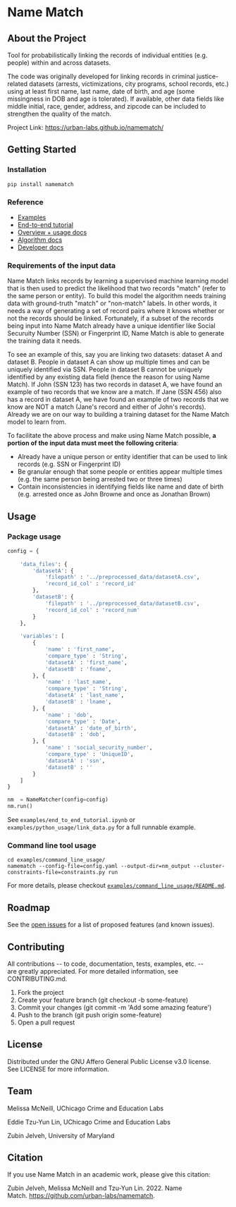 # Name Match

## About the Project

Tool for probabilistically linking the records of individual entities (e.g. people) within and across datasets.

The code was originally developed for linking records in criminal justice-related datasets (arrests, victimizations, city programs, school records, etc.) using at least first name, last name, date of birth, and age (some missingness in DOB and age is tolerated). If available, other data fields like middle initial, race, gender, address, and zipcode can be included to strengthen the quality of the match.

Project Link: https://urban-labs.github.io/namematch/

## Getting Started

### Installation
```
pip install namematch 
```

### Reference

* [Examples](examples/)
* [End-to-end tutorial](examples/end_to_end_tutorial.ipynb)
* [Overview + usage docs](https://urban-labs.github.io/namematch/about.html)
* [Algorithm docs](https://urban-labs.github.io/namematch/algorithm.html)
* [Developer docs](https://urban-labs.github.io/namematch/namematch/api.html)


### Requirements of the input data

Name Match links records by learning a supervised machine learning model that is then used to predict the likelihood that two records "match" (refer to the same person or entity). To build this model the algorithm needs training data with ground-truth "match" or "non-match" labels. In other words, it needs a way of generating a set of record pairs where it knows whether or not the records should be linked. Fortunately, if a subset of the records being input into Name Match already have a unique identifier like Social Securuity Number (SSN) or Fingerprint ID, Name Match is able to generate the training data it needs. 

To see an example of this, say you are linking two datasets: dataset A and dataset B. People in dataset A can show up multiple times and can be uniquely identified via SSN. People in dataset B cannot be uniquely identified by any existing data field (hence the reason for using Name Match). If John (SSN 123) has two records in dataset A, we have found an example of two records that we know are a match. If Jane (SSN 456) also has a record in dataset A, we have found an example of two records that we know are NOT a match (Jane's record and either of John's records). Already we are on our way to building a training dataset for the Name Match model to learn from.

To facilitate the above process and make using Name Match possible, **a portion of the input data must meet the following criteria**: 
* Already have a unique person or entity identifier that can be used to link records (e.g. SSN or Fingerprint ID)
* Be granular enough that some people or entities appear multiple times (e.g. the same person being arrested two or three times)
* Contain inconsistencies in identifying fields like name and date of birth (e.g. arrested once as John Browne and once as Jonathan Brown)


## Usage

### Package usage

```python
config = {
    
    'data_files': {
        'datasetA': {
            'filepath' : '../preprocessed_data/datasetA.csv',
            'record_id_col' : 'record_id'
        },
        'datasetB': {
            'filepath' : '../preprocessed_data/datasetB.csv',
            'record_id_col' : 'record_num'
        }        
    },
    
    'variables': [
        {
            'name' : 'first_name',
            'compare_type' : 'String',
            'datasetA' : 'first_name',
            'datasetB' : 'fname',
        }, {
            'name' : 'last_name',
            'compare_type' : 'String',
            'datasetA' : 'last_name',
            'datasetB' : 'lname',
        }, {
            'name' : 'dob',
            'compare_type' : 'Date',
            'datasetA' : 'date_of_birth',
            'datasetB' : 'dob',
        }, {
            'name' : 'social_security_number',
            'compare_type' : 'UniqueID', 
            'datasetA' : 'ssn',
            'datasetB' : ''
        }
    ]
}

nm  = NameMatcher(config=config)
nm.run()
```

See `examples/end_to_end_tutorial.ipynb` or `examples/python_usage/link_data.py` for a full runnable example.


### Command line tool usage

```
cd examples/command_line_usage/
namematch --config-file=config.yaml --output-dir=nm_output --cluster-constraints-file=constraints.py run
```

For more details, please checkout [`examples/command_line_usage/README.md`](examples/command_line_usage/README.md).


## Roadmap

See the [open issues](https://github.com/urban-labs/namematch/issues) for a list of proposed features (and known issues).

## Contributing

All contributions -- to code, documentation, tests, examples, etc. -- are greatly appreciated. For more detailed information, see CONTRIBUTING.md.
1. Fork the project
2. Create your feature branch (git checkout -b some-feature)
3. Commit your changes (git commit -m 'Add some amazing feature')
4. Push to the branch (git push origin some-feature)
5. Open a pull request

## License

Distributed under the GNU Affero General Public License v3.0 license. See LICENSE for more information.

## Team

Melissa McNeill, UChicago Crime and Education Labs

Eddie Tzu-Yun Lin, UChicago Crime and Education Labs

Zubin Jelveh, University of Maryland

## Citation

If you use Name Match in an academic work, please give this citation:

Zubin Jelveh, Melissa McNeill and Tzu-Yun Lin. 2022. Name Match. https://github.com/urban-labs/namematch.
